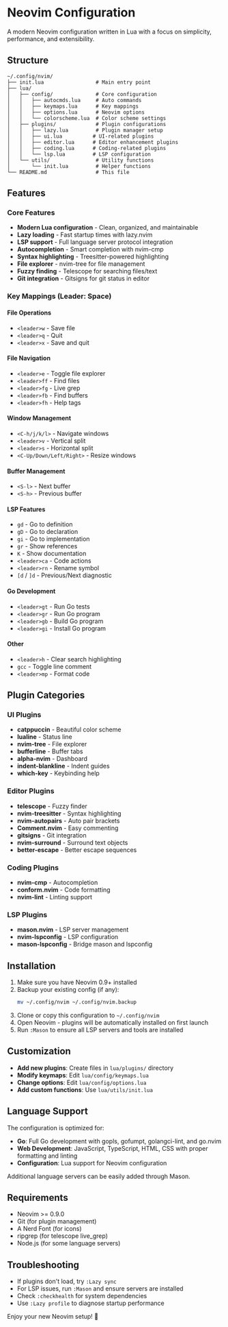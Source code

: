 # Neovim Configuration

A modern Neovim configuration written in Lua with a focus on simplicity, performance, and extensibility.

## Structure

```
~/.config/nvim/
├── init.lua                 # Main entry point
├── lua/
│   ├── config/              # Core configuration
│   │   ├── autocmds.lua     # Auto commands
│   │   ├── keymaps.lua      # Key mappings
│   │   ├── options.lua      # Neovim options
│   │   └── colorscheme.lua  # Color scheme settings
│   ├── plugins/             # Plugin configurations
│   │   ├── lazy.lua         # Plugin manager setup
│   │   ├── ui.lua          # UI-related plugins
│   │   ├── editor.lua      # Editor enhancement plugins
│   │   ├── coding.lua      # Coding-related plugins
│   │   └── lsp.lua         # LSP configuration
│   └── utils/               # Utility functions
│       └── init.lua         # Helper functions
└── README.md                # This file
```

## Features

### Core Features
- **Modern Lua configuration** - Clean, organized, and maintainable
- **Lazy loading** - Fast startup times with lazy.nvim
- **LSP support** - Full language server protocol integration
- **Autocompletion** - Smart completion with nvim-cmp
- **Syntax highlighting** - Treesitter-powered highlighting
- **File explorer** - nvim-tree for file management
- **Fuzzy finding** - Telescope for searching files/text
- **Git integration** - Gitsigns for git status in editor

### Key Mappings (Leader: Space)

#### File Operations
- `<leader>w` - Save file
- `<leader>q` - Quit
- `<leader>x` - Save and quit

#### File Navigation
- `<leader>e` - Toggle file explorer
- `<leader>ff` - Find files
- `<leader>fg` - Live grep
- `<leader>fb` - Find buffers
- `<leader>fh` - Help tags

#### Window Management
- `<C-h/j/k/l>` - Navigate windows
- `<leader>v` - Vertical split
- `<leader>s` - Horizontal split
- `<C-Up/Down/Left/Right>` - Resize windows

#### Buffer Management
- `<S-l>` - Next buffer
- `<S-h>` - Previous buffer

#### LSP Features
- `gd` - Go to definition
- `gD` - Go to declaration
- `gi` - Go to implementation
- `gr` - Show references
- `K` - Show documentation
- `<leader>ca` - Code actions
- `<leader>rn` - Rename symbol
- `[d` / `]d` - Previous/Next diagnostic

#### Go Development
- `<leader>gt` - Run Go tests
- `<leader>gr` - Run Go program
- `<leader>gb` - Build Go program
- `<leader>gi` - Install Go program

#### Other
- `<leader>h` - Clear search highlighting
- `gcc` - Toggle line comment
- `<leader>mp` - Format code

## Plugin Categories

### UI Plugins
- **catppuccin** - Beautiful color scheme
- **lualine** - Status line
- **nvim-tree** - File explorer
- **bufferline** - Buffer tabs
- **alpha-nvim** - Dashboard
- **indent-blankline** - Indent guides
- **which-key** - Keybinding help

### Editor Plugins
- **telescope** - Fuzzy finder
- **nvim-treesitter** - Syntax highlighting
- **nvim-autopairs** - Auto pair brackets
- **Comment.nvim** - Easy commenting
- **gitsigns** - Git integration
- **nvim-surround** - Surround text objects
- **better-escape** - Better escape sequences

### Coding Plugins
- **nvim-cmp** - Autocompletion
- **conform.nvim** - Code formatting
- **nvim-lint** - Linting support

### LSP Plugins
- **mason.nvim** - LSP server management
- **nvim-lspconfig** - LSP configuration
- **mason-lspconfig** - Bridge mason and lspconfig

## Installation

1. Make sure you have Neovim 0.9+ installed
2. Backup your existing config (if any):
   ```bash
   mv ~/.config/nvim ~/.config/nvim.backup
   ```
3. Clone or copy this configuration to `~/.config/nvim`
4. Open Neovim - plugins will be automatically installed on first launch
5. Run `:Mason` to ensure all LSP servers and tools are installed

## Customization

- **Add new plugins**: Create files in `lua/plugins/` directory
- **Modify keymaps**: Edit `lua/config/keymaps.lua`
- **Change options**: Edit `lua/config/options.lua`
- **Add custom functions**: Use `lua/utils/init.lua`

## Language Support

The configuration is optimized for:
- **Go**: Full Go development with gopls, gofumpt, golangci-lint, and go.nvim
- **Web Development**: JavaScript, TypeScript, HTML, CSS with proper formatting and linting
- **Configuration**: Lua support for Neovim configuration

Additional language servers can be easily added through Mason.

## Requirements

- Neovim >= 0.9.0
- Git (for plugin management)
- A Nerd Font (for icons)
- ripgrep (for telescope live_grep)
- Node.js (for some language servers)

## Troubleshooting

- If plugins don't load, try `:Lazy sync`
- For LSP issues, run `:Mason` and ensure servers are installed
- Check `:checkhealth` for system dependencies
- Use `:Lazy profile` to diagnose startup performance

Enjoy your new Neovim setup! 🎉
